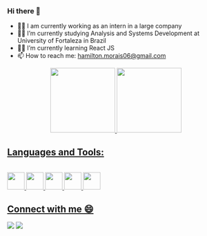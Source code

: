 ### Hi there 👋

- 👨‍💻 I am currently working as an intern in a large company
- 👨‍🎓 I’m currently studying Analysis and Systems Development at University of Fortaleza in Brazil
- 👨‍🎓 I’m currently learning React JS 
- 📫 How to reach me: hamilton.morais06@gmail.com

<div align="center">
  <a href="https://github.com/hamiltonmorais">
  <img height="150em" src="https://github-readme-stats.vercel.app/api?username=hamiltonmorais&show_icons=true&theme=dark&include_all_commits=true&count_private=true"/>
  <img height="150em" src="https://github-readme-stats.vercel.app/api/top-langs/?username=hamiltonmorais&layout=compact&langs_count=7&theme=dark"/>
</div>
 
  ## Languages and Tools:
  
<div style ="display": inline_block"> <br>
    <img allign="center" height"30" width="40" src="https://cdn.jsdelivr.net/gh/devicons/devicon/icons/javascript/javascript-original.svg" />
    <img allign="center" height"30" width="40" src="https://cdn.jsdelivr.net/gh/devicons/devicon/icons/java/java-original.svg" />
    <img allign="center" height"30" width="40" src="https://cdn.jsdelivr.net/gh/devicons/devicon/icons/jira/jira-original.svg" /> 
    <img allign="center" height"30" width="40" src="https://cdn.jsdelivr.net/gh/devicons/devicon/icons/confluence/confluence-original.svg" />
    <img allign="center" height"30" width="40" src="https://cdn.jsdelivr.net/gh/devicons/devicon/icons/php/php-plain.svg" />                                                                                                                                      
</div>
     
## Connect with me 😄
<div> 
   <a href = "https://www.linkedin.com/in/hamilton-morais-a78638169/"   target="_blank"><img src = 	"https://img.shields.io/badge/LinkedIn-0077B5?style=for-the-badge&logo=linkedin&logoColor=white" target="_blank"></a>
   <a href = "https://www.instagram.com/_hamiltonmorais/"   target="_blank"><img src = "https://img.shields.io/badge/Instagram-E4405F?style=for-the-badge&logo=instagram&logoColor=white" target="_blank"></a>           
</div>                                                                                                                                          
